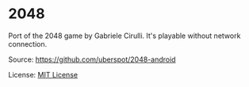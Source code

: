 # 2048

Port of the 2048 game by Gabriele Cirulli. It's playable without network connection.

Source: https://github.com/uberspot/2048-android

License: [MIT License](https://github.com/uberspot/2048-android/blob/master/LICENSE)
